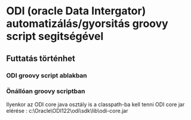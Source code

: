 # ODI (oracle Data Intergator) automatizálás/gyorsitás groovy script segitségével

## Futtatás történhet 

### ODI groovy script ablakban

### Önállóan groovy scriptban
Ilyenkor az ODI core java osztály is a classpath-ba kell tenni
 ODI core jar elérése :  c:\Oracle\ODI122\odi\sdk\lib\odi-core.jar

